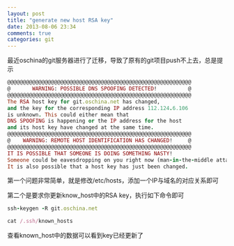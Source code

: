 ```yaml
---
layout: post
title: "generate new host RSA key"
date: 2013-08-06 23:34
comments: true
categories: git
---
```


最近oschina的git服务器进行了迁移，导致了原有的git项目push不上去，总是提示

```ruby
@@@@@@@@@@@@@@@@@@@@@@@@@@@@@@@@@@@@@@@@@@@@@@@@@@@@@@@@@@@
@       WARNING: POSSIBLE DNS SPOOFING DETECTED!          @
@@@@@@@@@@@@@@@@@@@@@@@@@@@@@@@@@@@@@@@@@@@@@@@@@@@@@@@@@@@
The RSA host key for git.oschina.net has changed,
and the key for the corresponding IP address 112.124.6.106
is unknown. This could either mean that
DNS SPOOFING is happening or the IP address for the host
and its host key have changed at the same time.
@@@@@@@@@@@@@@@@@@@@@@@@@@@@@@@@@@@@@@@@@@@@@@@@@@@@@@@@@@@
@    WARNING: REMOTE HOST IDENTIFICATION HAS CHANGED!     @
@@@@@@@@@@@@@@@@@@@@@@@@@@@@@@@@@@@@@@@@@@@@@@@@@@@@@@@@@@@
IT IS POSSIBLE THAT SOMEONE IS DOING SOMETHING NASTY!
Someone could be eavesdropping on you right now (man-in-the-middle attack)!
It is also possible that a host key has just been changed.
```

第一个问题非常简单，就是修改/etc/hosts，添加一个IP与域名的对应关系即可

第二个是要求你更新know_host中的RSA key，执行如下命令即可

```ruby
ssh-keygen -R git.oschina.net
```

```ruby
cat /.ssh/known_hosts
```
查看known_host中的数据可以看到key已经更新了